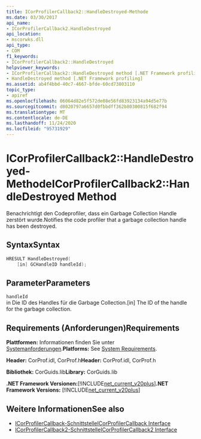 ```yaml
---
title: ICorProfilerCallback2::HandleDestroyed-Methode
ms.date: 03/30/2017
api_name:
- ICorProfilerCallback2.HandleDestroyed
api_location:
- mscorwks.dll
api_type:
- COM
f1_keywords:
- ICorProfilerCallback2::HandleDestroyed
helpviewer_keywords:
- ICorProfilerCallback2::HandleDestroyed method [.NET Framework profiling]
- HandleDestroyed method [.NET Framework profiling]
ms.assetid: ab4f4bbd-40c7-4667-bfde-60cd73803110
topic_type:
- apiref
ms.openlocfilehash: 06064d82e5f572de08e56fd83923134a94d5e77b
ms.sourcegitcommit: d8020797a6657d0fbbdff362b80300815f682f94
ms.translationtype: MT
ms.contentlocale: de-DE
ms.lasthandoff: 11/24/2020
ms.locfileid: "95731929"
---
```

# <a name="icorprofilercallback2handledestroyed-method"></a><span data-ttu-id="e3ab6-102">ICorProfilerCallback2::HandleDestroyed-Methode</span><span class="sxs-lookup"><span data-stu-id="e3ab6-102">ICorProfilerCallback2::HandleDestroyed Method</span></span>

<span data-ttu-id="e3ab6-103">Benachrichtigt den Codeprofiler, dass ein Garbage Collection Handle zerstört wurde.</span><span class="sxs-lookup"><span data-stu-id="e3ab6-103">Notifies the code profiler that a garbage collection handle has been destroyed.</span></span>  
  
## <a name="syntax"></a><span data-ttu-id="e3ab6-104">Syntax</span><span class="sxs-lookup"><span data-stu-id="e3ab6-104">Syntax</span></span>  
  
```cpp  
HRESULT HandleDestroyed(  
    [in] GCHandleID handleId);  
```  
  
## <a name="parameters"></a><span data-ttu-id="e3ab6-105">Parameter</span><span class="sxs-lookup"><span data-stu-id="e3ab6-105">Parameters</span></span>  

 `handleId`  
 <span data-ttu-id="e3ab6-106">in Die ID des Handles für die Garbage Collection.</span><span class="sxs-lookup"><span data-stu-id="e3ab6-106">[in] The ID of the handle for the garbage collection.</span></span>  
  
## <a name="requirements"></a><span data-ttu-id="e3ab6-107">Requirements (Anforderungen)</span><span class="sxs-lookup"><span data-stu-id="e3ab6-107">Requirements</span></span>  

 <span data-ttu-id="e3ab6-108">**Plattformen:** Informationen finden Sie unter [Systemanforderungen](../../get-started/system-requirements.md).</span><span class="sxs-lookup"><span data-stu-id="e3ab6-108">**Platforms:** See [System Requirements](../../get-started/system-requirements.md).</span></span>  
  
 <span data-ttu-id="e3ab6-109">**Header:** CorProf.idl, CorProf.h</span><span class="sxs-lookup"><span data-stu-id="e3ab6-109">**Header:** CorProf.idl, CorProf.h</span></span>  
  
 <span data-ttu-id="e3ab6-110">**Bibliothek:** CorGuids.lib</span><span class="sxs-lookup"><span data-stu-id="e3ab6-110">**Library:** CorGuids.lib</span></span>  
  
 <span data-ttu-id="e3ab6-111">**.NET Framework Versionen:**[!INCLUDE[net_current_v20plus](../../../../includes/net-current-v20plus-md.md)]</span><span class="sxs-lookup"><span data-stu-id="e3ab6-111">**.NET Framework Versions:** [!INCLUDE[net_current_v20plus](../../../../includes/net-current-v20plus-md.md)]</span></span>  
  
## <a name="see-also"></a><span data-ttu-id="e3ab6-112">Weitere Informationen</span><span class="sxs-lookup"><span data-stu-id="e3ab6-112">See also</span></span>

- [<span data-ttu-id="e3ab6-113">ICorProfilerCallback-Schnittstelle</span><span class="sxs-lookup"><span data-stu-id="e3ab6-113">ICorProfilerCallback Interface</span></span>](icorprofilercallback-interface.md)
- [<span data-ttu-id="e3ab6-114">ICorProfilerCallback2-Schnittstelle</span><span class="sxs-lookup"><span data-stu-id="e3ab6-114">ICorProfilerCallback2 Interface</span></span>](icorprofilercallback2-interface.md)
